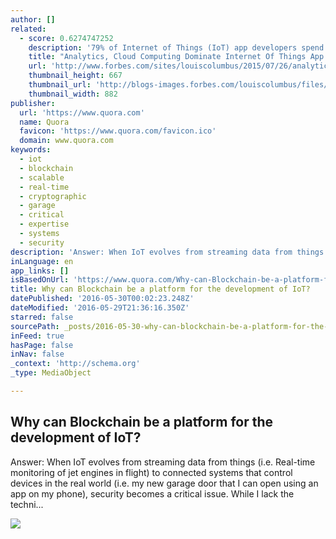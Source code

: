 ```yaml
---
author: []
related:
  - score: 0.6274747252
    description: '79% of Internet of Things (IoT) app developers spend at least 25% of their time with analytics or databases, and 42% work on Big Data or advanced analytics projects. 55% of IoT developers primarily connect devices through the Cloud, with 32% connecting through a hub or middle tier.'
    title: "Analytics, Cloud Computing Dominate Internet Of Things App Developers' Plans"
    url: 'http://www.forbes.com/sites/louiscolumbus/2015/07/26/analytics-cloud-computing-dominate-internet-of-things-app-developers-plans/'
    thumbnail_height: 667
    thumbnail_url: 'http://blogs-images.forbes.com/louiscolumbus/files/2015/07/Global-Distribution-of-Internet-of-Things-Development.jpg'
    thumbnail_width: 882
publisher:
  url: 'https://www.quora.com'
  name: Quora
  favicon: 'https://www.quora.com/favicon.ico'
  domain: www.quora.com
keywords:
  - iot
  - blockchain
  - scalable
  - real-time
  - cryptographic
  - garage
  - critical
  - expertise
  - systems
  - security
description: 'Answer: When IoT evolves from streaming data from things (i.e. Real-time monitoring of jet engines in flight) to connected systems that control devices in the real world (i.e. my new garage door that I can open using an app on my phone), security becomes a critical issue. While I lack the techni...'
inLanguage: en
app_links: []
isBasedOnUrl: 'https://www.quora.com/Why-can-Blockchain-be-a-platform-for-the-development-of-IoT'
title: Why can Blockchain be a platform for the development of IoT?
datePublished: '2016-05-30T00:02:23.248Z'
dateModified: '2016-05-29T21:36:16.350Z'
starred: false
sourcePath: _posts/2016-05-30-why-can-blockchain-be-a-platform-for-the-development-of-iot.md
inFeed: true
hasPage: false
inNav: false
_context: 'http://schema.org'
_type: MediaObject

---
```

<article style=""><h1>Why can Blockchain be a platform for the development of IoT?</h1><p>Answer: When IoT evolves from streaming data from things (i.e. Real-time monitoring of jet engines in flight) to connected systems that control devices in the real world (i.e. my new garage door that I can open using an app on my phone), security becomes a critical issue. While I lack the techni...</p><img src="https://qsf.is.quoracdn.net/-images.new_grid.fb_share_default.pnge6dde9cfa6e03c43.png" /></article>